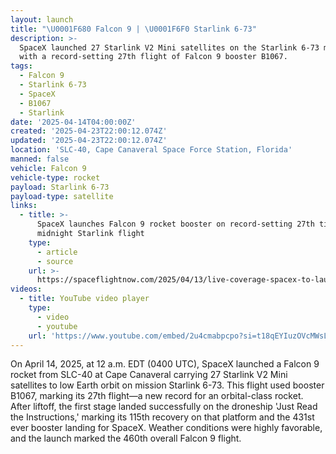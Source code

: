 ```yaml
---
layout: launch
title: "\U0001F680 Falcon 9 | \U0001F6F0 Starlink 6-73"
description: >-
  SpaceX launched 27 Starlink V2 Mini satellites on the Starlink 6-73 mission
  with a record-setting 27th flight of Falcon 9 booster B1067.
tags:
  - Falcon 9
  - Starlink 6-73
  - SpaceX
  - B1067
  - Starlink
date: '2025-04-14T04:00:00Z'
created: '2025-04-23T22:00:12.074Z'
updated: '2025-04-23T22:00:12.074Z'
location: 'SLC-40, Cape Canaveral Space Force Station, Florida'
manned: false
vehicle: Falcon 9
vehicle-type: rocket
payload: Starlink 6-73
payload-type: satellite
links:
  - title: >-
      SpaceX launches Falcon 9 rocket booster on record-setting 27th time on
      midnight Starlink flight
    type:
      - article
      - source
    url: >-
      https://spaceflightnow.com/2025/04/13/live-coverage-spacex-to-launch-27-starlink-satellites-on-falcon-9-rocket-from-cape-canaveral/
videos:
  - title: YouTube video player
    type:
      - video
      - youtube
    url: 'https://www.youtube.com/embed/2u4cmabpcpo?si=t18qEYIuzOVcMWsL'
---
```

On April 14, 2025, at 12 a.m. EDT (0400 UTC), SpaceX launched a Falcon 9 rocket from SLC-40 at Cape Canaveral carrying 27 Starlink V2 Mini satellites to low Earth orbit on mission Starlink 6-73. This flight used booster B1067, marking its 27th flight—a new record for an orbital-class rocket. After liftoff, the first stage landed successfully on the droneship 'Just Read the Instructions,' marking its 115th recovery on that platform and the 431st ever booster landing for SpaceX. Weather conditions were highly favorable, and the launch marked the 460th overall Falcon 9 flight.
